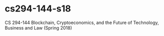 # cs294-144-s18
CS 294-144 Blockchain, Cryptoeconomics, and the Future of Technology, Business and Law (Spring 2018)
